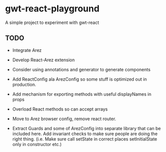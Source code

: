 # gwt-react-playground

A simple project to experiment with gwt-react

## TODO

* Integrate Arez
* Develop React-Arez extension

* Consider using annotations and generator to generate components
* Add ReactConfig ala ArezConfig so some stuff is optimized out in production.
* Add mechanism for exporting methods with useful displayNames in props
* Overload React methods so can accept arrays
* Move to Arez browser config, remove react router.

* Extract Guards and some of ArezConfig into separate library that can be included here.
  Add invariant checks to make sure people are doing the right thing.
  (i.e. Make sure call setState in correct places setInitialState only in constructor etc.)
